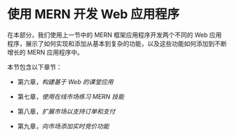 # 使用 MERN 开发 Web 应用程序

在本部分，我们使用上一节中的 MERN 框架应用程序开发两个不同的 Web 应用程序，展示了如何实现和添加从基本到复杂的功能，以及这些功能如何添加到不断增长的 MERN 应用程序中。

本节包含以下章节：

+   第六章，*构建基于 Web 的课堂应用*

+   第七章，*使用在线市场练习 MERN 技能*

+   第八章，*扩展市场以支持订单和支付*

+   第九章，*向市场添加实时竞价功能*
